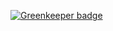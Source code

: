 
[![Greenkeeper badge](https://badges.greenkeeper.io/adamchenwei/backstopjs-playground.svg)](https://greenkeeper.io/)

